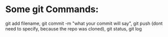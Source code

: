 # Some git Commands:
git add filename,
git commit -m "what your commit will say",
git push (dont need to specify, because the repo was cloned),
git status,
git log
